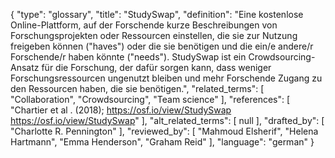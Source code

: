 {
    "type": "glossary",
    "title": "StudySwap",
    "definition": "Eine kostenlose Online-Plattform, auf der Forschende kurze Beschreibungen von Forschungsprojekten oder Ressourcen einstellen, die sie zur Nutzung freigeben können (\"haves\") oder die sie benötigen und die ein/e andere/r Forschende/r haben könnte (\"needs\"). StudySwap ist ein Crowdsourcing-Ansatz für die Forschung, der dafür sorgen kann, dass weniger Forschungsressourcen ungenutzt bleiben und mehr Forschende Zugang zu den Ressourcen haben, die sie benötigen.",
    "related_terms": [
        "Collaboration",
        "Crowdsourcing",
        "Team science"
    ],
    "references": [
        "Chartier et al . (2018);   https://osf.io/view/StudySwap https://osf.io/view/StudySwap"
    ],
    "alt_related_terms": [
        null
    ],
    "drafted_by": [
        "Charlotte R. Pennington"
    ],
    "reviewed_by": [
        "Mahmoud Elsherif",
        "Helena Hartmann",
        "Emma Henderson",
        "Graham Reid"
    ],
    "language": "german"
}